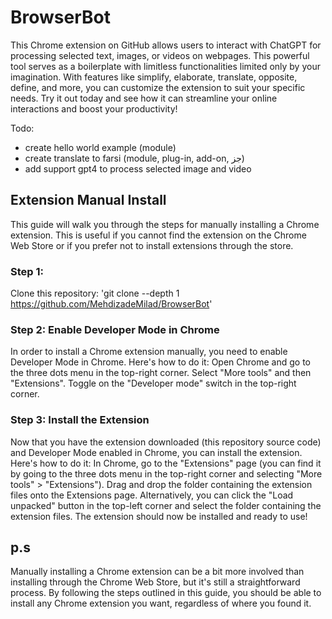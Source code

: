 # BrowserBot

This Chrome extension on GitHub allows users to interact with ChatGPT for processing selected text, images, or videos on webpages. This powerful tool serves as a boilerplate with limitless functionalities limited only by your imagination. With features like simplify, elaborate, translate, opposite, define, and more, you can customize the extension to suit your specific needs. Try it out today and see how it can streamline your online interactions and boost your productivity!

Todo:
- create hello world example (module)
- create translate to farsi (module, plug-in, add-on, جز)
- add support gpt4 to process selected image and video


## Extension Manual Install
This guide will walk you through the steps for manually installing a Chrome extension. This is useful if you cannot find the extension on the Chrome Web Store or if you prefer not to install extensions through the store.

### Step 1:
Clone this repository:
'git clone --depth 1 https://github.com/MehdizadeMilad/BrowserBot'

### Step 2: Enable Developer Mode in Chrome
In order to install a Chrome extension manually, you need to enable Developer Mode in Chrome. Here's how to do it:
Open Chrome and go to the three dots menu in the top-right corner.
Select "More tools" and then "Extensions".
Toggle on the "Developer mode" switch in the top-right corner.

### Step 3: Install the Extension
Now that you have the extension downloaded (this repository source code) and Developer Mode enabled in Chrome, you can install the extension. Here's how to do it:
In Chrome, go to the "Extensions" page (you can find it by going to the three dots menu in the top-right corner and selecting "More tools" > "Extensions").
Drag and drop the folder containing the extension files onto the Extensions page. Alternatively, you can click the "Load unpacked" button in the top-left corner and select the folder containing the extension files.
The extension should now be installed and ready to use!


## p.s
Manually installing a Chrome extension can be a bit more involved than installing through the Chrome Web Store, but it's still a straightforward process. By following the steps outlined in this guide, you should be able to install any Chrome extension you want, regardless of where you found it.
